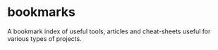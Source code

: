 # bookmarks

A bookmark index of useful tools, articles and cheat-sheets useful for various types of projects.
